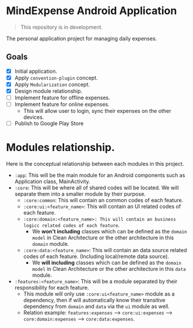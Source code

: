 # MindExpense Android Application

> This repository is in development.

The personal application project for managing daily expenses.

## Goals
- [x] Initial application.
- [x] Apply `convention-plugin` concept.
- [x] Apply `Modularization` concept.
- [x] Design module relationship.
- [ ] Implement feature for offline expenses.
- [ ] Implement feature for online expenses.
  - This will allow user to login, sync their expenses on the other devices.
- [ ] Publish to Google Play Store

# Modules relationship.

Here is the conceptual relationship between each modules in this project.
- `:app`: This will be the main module for an Android components such as Application class, MainActivity.
- `:core`: This will be where all of shared codes will be located. We will separate them into a smaller module by their purpose.
  - `:core:common`: This will contain an common codes of each feature.
  - `:core:ui:<feature_name>`: This will contain an UI related codes of each feature.
  - `:core:domain:<feature_name>: This will contain an business logicc related codes of each feature`.
    - We **__won't including__** classes which can be defined as the `domain model` in Clean Architecture or the other architecture in this `domain` module.
  - `:core:data:<feature_name>`: This will contain an data source related codes of each feature. (Including local/remote data source).
    - We **__will including__** classes which can be defined as the `domain model` in Clean Architecture or the other architecture in this `data` module.
- `:features:<feature_name>`: This will be a module separated by their responsibility for each feature.
  - This module will only use `:core:ui<feature_name>` module as a dependency, then if will automatically know their transitive dependency from `domain` and `data` via the `ui` module as well.
  - Relation example: `features:expenses` --> `core:ui:expenses` --> `core:domain:expenses` --> `core:data:expenses`.